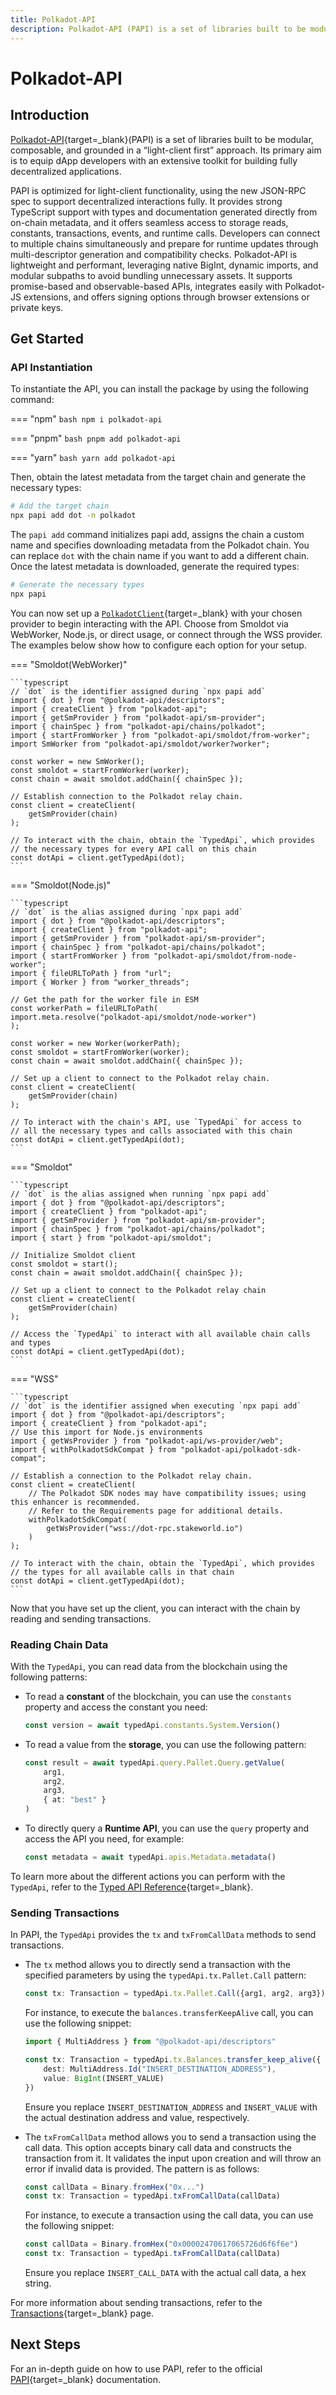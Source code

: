 ```yaml
---
title: Polkadot-API
description: Polkadot-API (PAPI) is a set of libraries built to be modular, composable, and grounded in a “light-client first” approach.
---
```


# Polkadot-API

## Introduction

[Polkadot-API](https://papi.how/){target=\_blank}(PAPI) is a set of libraries built to be modular, composable, and grounded in a “light-client first” approach. Its primary aim is to equip dApp developers with an extensive toolkit for building fully decentralized applications.

PAPI is optimized for light-client functionality, using the new JSON-RPC spec to support decentralized interactions fully. It provides strong TypeScript support with types and documentation generated directly from on-chain metadata, and it offers seamless access to storage reads, constants, transactions, events, and runtime calls. Developers can connect to multiple chains simultaneously and prepare for runtime updates through multi-descriptor generation and compatibility checks. Polkadot-API is lightweight and performant, leveraging native BigInt, dynamic imports, and modular subpaths to avoid bundling unnecessary assets. It supports promise-based and observable-based APIs, integrates easily with Polkadot-JS extensions, and offers signing options through browser extensions or private keys.

## Get Started

### API Instantiation

To instantiate the API, you can install the package by using the following command:

=== "npm"
    ```bash
    npm i polkadot-api
    ```

=== "pnpm"
    ```bash
    pnpm add polkadot-api
    ```

=== "yarn"
    ```bash
    yarn add polkadot-api
    ```

Then, obtain the latest metadata from the target chain and generate the necessary types:

```bash
# Add the target chain
npx papi add dot -n polkadot
```

The `papi add` command initializes papi add, assigns the chain a custom name and specifies downloading metadata from the Polkadot chain. You can replace `dot` with the chain name if you want to add a different chain. Once the latest metadata is downloaded, generate the required types:

```bash
# Generate the necessary types
npx papi
```

You can now set up a [`PolkadotClient`](https://github.com/polkadot-api/polkadot-api/blob/main/packages/client/src/types.ts#L153){target=\_blank} with your chosen provider to begin interacting with the API. Choose from Smoldot via WebWorker, Node.js, or direct usage, or connect through the WSS provider. The examples below show how to configure each option for your setup.

=== "Smoldot(WebWorker)"

    ```typescript
    // `dot` is the identifier assigned during `npx papi add`
    import { dot } from "@polkadot-api/descriptors";
    import { createClient } from "polkadot-api";
    import { getSmProvider } from "polkadot-api/sm-provider";
    import { chainSpec } from "polkadot-api/chains/polkadot";
    import { startFromWorker } from "polkadot-api/smoldot/from-worker";
    import SmWorker from "polkadot-api/smoldot/worker?worker";

    const worker = new SmWorker();
    const smoldot = startFromWorker(worker);
    const chain = await smoldot.addChain({ chainSpec });

    // Establish connection to the Polkadot relay chain.
    const client = createClient(
        getSmProvider(chain)
    );

    // To interact with the chain, obtain the `TypedApi`, which provides
    // the necessary types for every API call on this chain
    const dotApi = client.getTypedApi(dot);
    ```

=== "Smoldot(Node.js)"

    ```typescript
    // `dot` is the alias assigned during `npx papi add`
    import { dot } from "@polkadot-api/descriptors";
    import { createClient } from "polkadot-api";
    import { getSmProvider } from "polkadot-api/sm-provider";
    import { chainSpec } from "polkadot-api/chains/polkadot";
    import { startFromWorker } from "polkadot-api/smoldot/from-node-worker";
    import { fileURLToPath } from "url";
    import { Worker } from "worker_threads";

    // Get the path for the worker file in ESM
    const workerPath = fileURLToPath(
    import.meta.resolve("polkadot-api/smoldot/node-worker")
    );

    const worker = new Worker(workerPath);
    const smoldot = startFromWorker(worker);
    const chain = await smoldot.addChain({ chainSpec });

    // Set up a client to connect to the Polkadot relay chain.
    const client = createClient(
        getSmProvider(chain)
    );

    // To interact with the chain's API, use `TypedApi` for access to
    // all the necessary types and calls associated with this chain
    const dotApi = client.getTypedApi(dot);
    ```

=== "Smoldot"

    ```typescript
    // `dot` is the alias assigned when running `npx papi add`
    import { dot } from "@polkadot-api/descriptors";
    import { createClient } from "polkadot-api";
    import { getSmProvider } from "polkadot-api/sm-provider";
    import { chainSpec } from "polkadot-api/chains/polkadot";
    import { start } from "polkadot-api/smoldot";

    // Initialize Smoldot client
    const smoldot = start();
    const chain = await smoldot.addChain({ chainSpec });

    // Set up a client to connect to the Polkadot relay chain
    const client = createClient(
        getSmProvider(chain)
    );

    // Access the `TypedApi` to interact with all available chain calls and types
    const dotApi = client.getTypedApi(dot);
    ```

=== "WSS"

    ```typescript
    // `dot` is the identifier assigned when executing `npx papi add`
    import { dot } from "@polkadot-api/descriptors";
    import { createClient } from "polkadot-api";
    // Use this import for Node.js environments
    import { getWsProvider } from "polkadot-api/ws-provider/web";
    import { withPolkadotSdkCompat } from "polkadot-api/polkadot-sdk-compat";

    // Establish a connection to the Polkadot relay chain.
    const client = createClient(
        // The Polkadot SDK nodes may have compatibility issues; using this enhancer is recommended.
        // Refer to the Requirements page for additional details.
        withPolkadotSdkCompat(
            getWsProvider("wss://dot-rpc.stakeworld.io")
        )
    );

    // To interact with the chain, obtain the `TypedApi`, which provides
    // the types for all available calls in that chain
    const dotApi = client.getTypedApi(dot);
    ```

Now that you have set up the client, you can interact with the chain by reading and sending transactions.

### Reading Chain Data

With the `TypedApi`, you can read data from the blockchain using the following patterns:

- To read a **constant** of the blockchain, you can use the `constants` property and access the constant you need:

    ```typescript
    const version = await typedApi.constants.System.Version()
    ```

- To read a value from the **storage**, you can use the following pattern:

    ```typescript
    const result = await typedApi.query.Pallet.Query.getValue(
        arg1,
        arg2,
        arg3,
        { at: "best" }
    )
    ```

- To directly query a **Runtime API**, you can use the `query` property and access the API you need, for example:

    ```typescript
    const metadata = await typedApi.apis.Metadata.metadata()
    ```

To learn more about the different actions you can perform with the `TypedApi`, refer to the [Typed API Reference](https://papi.how/typed){target=\_blank}.

### Sending Transactions

In PAPI, the `TypedApi` provides the `tx` and `txFromCallData` methods to send transactions. 

- The `tx` method allows you to directly send a transaction with the specified parameters by using the `typedApi.tx.Pallet.Call` pattern:

    ```typescript
    const tx: Transaction = typedApi.tx.Pallet.Call({arg1, arg2, arg3})
    ``` 

    For instance, to execute the `balances.transferKeepAlive` call, you can use the following snippet:

    ```typescript
    import { MultiAddress } from "@polkadot-api/descriptors"
    
    const tx: Transaction = typedApi.tx.Balances.transfer_keep_alive({
        dest: MultiAddress.Id("INSERT_DESTINATION_ADDRESS"),
        value: BigInt(INSERT_VALUE)
    })
    ```

    Ensure you replace `INSERT_DESTINATION_ADDRESS` and `INSERT_VALUE` with the actual destination address and value, respectively.

- The `txFromCallData` method allows you to send a transaction using the call data. This option accepts binary call data and constructs the transaction from it. It validates the input upon creation and will throw an error if invalid data is provided. The pattern is as follows:

    ```typescript
    const callData = Binary.fromHex("0x...")
    const tx: Transaction = typedApi.txFromCallData(callData)
    ``` 

    For instance, to execute a transaction using the call data, you can use the following snippet:

    ```typescript
    const callData = Binary.fromHex("0x00002470617065726d6f6f6e")
    const tx: Transaction = typedApi.txFromCallData(callData)
    ```

    Ensure you replace `INSERT_CALL_DATA` with the actual call data, a hex string.

For more information about sending transactions, refer to the [Transactions](https://papi.how/typed/tx#transactions){target=\_blank} page.

## Next Steps

For an in-depth guide on how to use PAPI, refer to the official [PAPI](https://papi.how/typed){target=\_blank} documentation.
